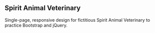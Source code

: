## Spirit Animal Veterinary

Single-page, responsive design for fictitious Spirit Animal Veterinary to practice Bootstrap and jQuery.  